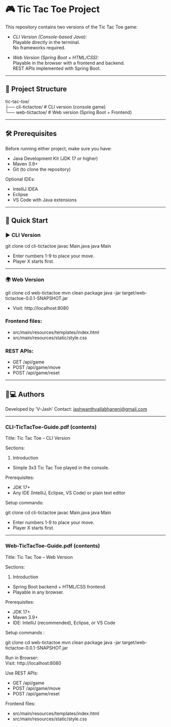 # 🎮 Tic Tac Toe Project

This repository contains two versions of the Tic Tac Toe game:

- *CLI Version (Console-based Java):*  
  Playable directly in the terminal.  
  No frameworks required.

- *Web Version (Spring Boot + HTML/CSS):*  
  Playable in the browser with a frontend and backend.  
  REST APIs implemented with Spring Boot.

---

## 📂 Project Structure

tic-tac-toe/  
├── cli-tictactoe/   # CLI version (console game)  
└── web-tictactoe/   # Web version (Spring Boot + Frontend)

---

## 🛠 Prerequisites

Before running either project, make sure you have:

- Java Development Kit (JDK 17 or higher)  
- Maven 3.9+  
- Git (to clone the repository)

Optional IDEs:

- IntelliJ IDEA  
- Eclipse  
- VS Code with Java extensions

---

## 🚀 Quick Start

### ▶ CLI Version

git clone <repo-url>
cd cli-tictactoe
javac Main.java
java Main

- Enter numbers 1-9 to place your move.  
- Player X starts first.

---

### 🌍 Web Version

git clone <repo-url>
cd web-tictactoe
mvn clean package
java -jar target/web-tictactoe-0.0.1-SNAPSHOT.jar

- Visit: http://localhost:8080

### Frontend files:

- src/main/resources/templates/index.html  
- src/main/resources/static/style.css

### REST APIs:

- GET /api/game  
- POST /api/game/move  
- POST /api/game/reset

---

## 👨💻 Authors

Developed by 'V-Jash' 
Contact: jashwanthvallabhaneni@gmail.com

---

### CLI-TicTacToe-Guide.pdf (contents)

Title: Tic Tac Toe – CLI Version

Sections:  
1. Introduction  
- Simple 3x3 Tic Tac Toe played in the console.

Prerequisites:  
- JDK 17+  
- Any IDE (IntelliJ, Eclipse, VS Code) or plain text editor

Setup commands:

git clone <repo-url>
cd cli-tictactoe
javac Main.java
java Main

- Enter numbers 1-9 to place your move.  
- Player X starts first.

---

### Web-TicTacToe-Guide.pdf (contents)

Title: Tic Tac Toe – Web Version

Sections:  
1. Introduction  
- Spring Boot backend + HTML/CSS frontend.  
- Playable in any browser.

Prerequisites:  
- JDK 17+  
- Maven 3.9+  
- IDE: IntelliJ (recommended), Eclipse, or VS Code

Setup commands :

git clone <repo-url>
cd web-tictactoe
mvn clean package
java -jar target/web-tictactoe-0.0.1-SNAPSHOT.jar

Run in Browser:  
Visit: http://localhost:8080

Use REST APIs:  
- GET /api/game  
- POST /api/game/move  
- POST /api/game/reset

Frontend files:  
- src/main/resources/templates/index.html  
- src/main/resources/static/style.css
